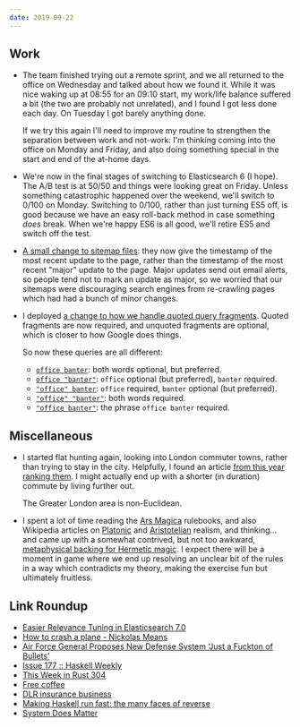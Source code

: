 ```yaml
---
date: 2019-09-22
---
```


## Work

- The team finished trying out a remote sprint, and we all returned to
  the office on Wednesday and talked about how we found it.  While it
  was nice waking up at 08:55 for an 09:10 start, my work/life balance
  suffered a bit (the two are probably not unrelated), and I found I
  got less done each day.  On Tuesday I got barely anything done.

  If we try this again I'll need to improve my routine to strengthen
  the separation between work and not-work: I'm thinking coming into
  the office on Monday and Friday, and also doing something special in
  the start and end of the at-home days.

- We're now in the final stages of switching to Elasticsearch 6 (I
  hope).  The A/B test is at 50/50 and things were looking great on
  Friday.  Unless something catastrophic happened over the weekend,
  we'll switch to 0/100 on Monday.  Switching to 0/100, rather than
  just turning ES5 off, is good because we have an easy roll-back
  method in case something *does* break.  When we're happy ES6 is all
  good, we'll retire ES5 and switch off the test.

- [A small change to sitemap files][]: they now give the timestamp of
  the most recent update to the page, rather than the timestamp of the
  most recent "major" update to the page.  Major updates send out
  email alerts, so people tend not to mark an update as major, so we
  worried that our sitemaps were discouraging search engines from
  re-crawling pages which had had a bunch of minor changes.

- I deployed [a change to how we handle quoted query fragments][].
  Quoted fragments are now required, and unquoted fragments are
  optional, which is closer to how Google does things.

  So now these queries are all different:

  - [`office banter`](https://www.gov.uk/search/all?keywords=office+banter&order=relevance): both words optional, but preferred.
  - [`office "banter"`](https://www.gov.uk/search/all?keywords=office+%22banter%22&order=relevance): `office` optional (but preferred), `banter` required.
  - [`"office" banter`](https://www.gov.uk/search/all?keywords=%22office%22+banter&order=relevance): `office` required, `banter` optional (but preferred).
  - [`"office" "banter"`](https://www.gov.uk/search/all?keywords=%22office%22+%22banter%22&order=relevance): both words required.
  - [`"office banter"`](https://www.gov.uk/search/all?keywords=%22office+banter%22&order=relevance): the phrase `office banter` required.

[A small change to sitemap files]: https://github.com/alphagov/search-api/pull/1692
[a change to how we handle quoted query fragments]: https://github.com/alphagov/search-api/pull/1686

## Miscellaneous

- I started flat hunting again, looking into London commuter towns,
  rather than trying to stay in the city.  Helpfully, I found an
  article [from this year ranking them][].  I might actually end up
  with a shorter (in duration) commute by living further out.

  The Greater London area is non-Euclidean.

- I spent a lot of time reading the [Ars Magica][] rulebooks, and also
  Wikipedia articles on [Platonic][] and [Aristotelian][] realism, and
  thinking... and came up with a somewhat contrived, but not too
  awkward, [metaphysical backing for Hermetic magic][].  I expect
  there will be a moment in game where we end up resolving an unclear
  bit of the rules in a way which contradicts my theory, making the
  exercise fun but ultimately fruitless.

[from this year ranking them]: https://www.totallymoney.com/commuter-hotspots/information/
[Ars Magica]: https://en.wikipedia.org/wiki/Ars_Magica
[Platonic]: https://en.wikipedia.org/wiki/Platonic_realism
[Aristotelian]: https://en.wikipedia.org/wiki/Aristotle%27s_theory_of_universals
[metaphysical backing for Hermetic magic]: https://memo.barrucadu.co.uk/hermetic-metaphysics.html

## Link Roundup

- [Easier Relevance Tuning in Elasticsearch 7.0](https://www.elastic.co/blog/easier-relevance-tuning-elasticsearch-7-0)
- [How to crash a plane - Nickolas Means](https://vimeo.com/showcase/4045988/video/173246615)
- [Air Force General Proposes New Defense System ‘Just a Fuckton of Bullets’](https://thehardtimes.net/harddrive/air-force-general-proposes-new-defense-system-just-a-fuckton-of-bullets/)
- [Issue 177 :: Haskell Weekly](https://haskellweekly.news/issues/177.html)
- [This Week in Rust 304](https://this-week-in-rust.org/blog/2019/09/17/this-week-in-rust-304/)
- [Free coffee](https://blog.plover.com/law/free-coffee.html)
- [DLR insurance business](https://blog.plover.com/misc/dlr-insurance-business.html)
- [Making Haskell run fast: the many faces of reverse](https://blog.poisson.chat/posts/2019-09-13-reverse.html)
- [System Does Matter](http://www.indie-rpgs.com/_articles/system_does_matter.html)
